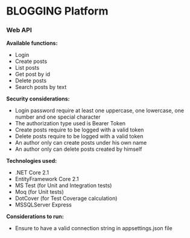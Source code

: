 # BLOGGING Platform
### Web API
**Available functions:**
- Login
- Create posts
- List posts
- Get post by id
- Delete posts
- Search posts by text

**Security considerations:**
- Login password require at least one uppercase, one lowercase, one number and one special character
- The authorization type used is Bearer Token
- Create posts require to be logged with a valid token
- Delete posts require to be logged with a valid token
- An author only can create posts under his own name
- An author only can delete posts created by himself

**Technologies used:**
- .NET Core 2.1
- EntityFramework Core 2.1
- MS Test (for Unit and Integration tests)
- Moq (for Unit tests)
- DotCover (for Test Coverage calculation)
- MSSQLServer Express

**Considerations to run:**
- Ensure to have a valid connection string in appsettings.json file
